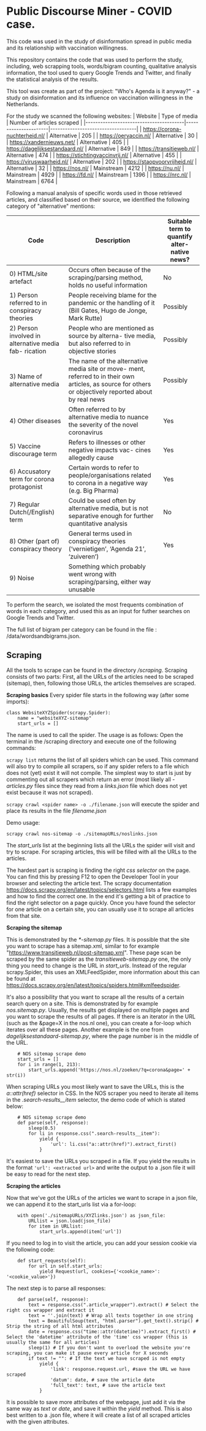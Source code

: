 # Public Discourse Miner - COVID case.

This code was used in the study of disinformation spread in public media and
its relationship with vaccination willingness.

This repository contains the code that was used to perform the study, including,
web scrapping tools, words/bigram counting, qualitative analysis information,
the tool used to query Google Trends and Twitter, and finally the statistical analysis of the results.


This tool was create as part of the project: "Who's Agenda is it anyway?" - a study on disinformation and its influence on vaccination willingness in the Netherlands.

For the study we scanned the following websites: 
|     Website                            |     Type of media    |     Number of articles scraped    |
|----------------------------------------|----------------------|-----------------------------------|
|     https://corona-nuchterheid.nl/     |     Alternative      |     205                           |
|     https://oervaccin.nl/              |     Alternative      |     30                            |
|     https://xandernieuws.net/          |     Alternative      |     405                           |
|     https://dagelijksestandaard.nl/    |     Alternative      |     849                           |
|     https://transitieweb.nl/           |     Alternative      |     474                           |
|     https://stichtingvaccinvrij.nl/    |     Alternative      |     455                           |
|     https://viruswaarheid.nl/          |     Alternative      |     202                           |
|     https://staopvoorvrijheid.nl/      |     Alternative      |     32                            |
|     https://nos.nl/                    |     Mainstream       |     4212                          |
|     https://nu.nl/                     |     Mainstream       |     4929                          |
|     https://fd.nl/                     |     Mainstream       |     1396                          |
|     https://nrc.nl/                    |     Mainstream       |     6764                          |


Following a manual analysis of specific words used in those retrieved articles, and classified based on their source, we identified the following category of "alternative" mentions:

|     Code                                                           |     Description                                                                                                                                                           |     Suitable     term      to quantify alter- native     news?    |
|--------------------------------------------------------------------|---------------------------------------------------------------------------------------------------------------------------------------------------------------------------|-------------------------------------------------------------------|
|     0) HTML/site artefact                                          |     Occurs often because   of the scraping/parsing     method, holds no useful information                                                                                |     No                                                            |
|     1) Person   referred to in conspiracy theories                 |     People receiving blame for the pandemic or the     handling of it (Bill Gates, Hugo de Jonge,   Mark Rutte)                                                           |     Possibly                                                      |
|     2) Person   involved in alternative media fab-     rication    |     People who are mentioned as source by alterna-     tive media, but also referred to in objective stories                                                              |     Possibly                                                      |
|     3) Name   of alternative media                                 |     The name of the alternative media site or move-     ment, referred to in their   own articles, as source for   others or objectively reported about by real   news    |     Possibly                                                      |
|     4) Other   diseases                                            |     Often referred to by alternative media to nuance     the severity of the novel   coronavirus                                                                          |     Yes                                                           |
|     5) Vaccine discourage term                                     |     Refers to illnesses or other negative impacts vac-     cines allegedly cause                                                                                          |     Yes                                                           |
|     6) Accusatory term for corona   protagonist                    |     Certain words to refer to people/organisations     related to corona in a negative way (e.g. Big   Pharma)                                                            |     Yes                                                           |
|     7) Regular Dutch(/English) term                                |     Could be used   often by alternative media, but     is not separative enough for further quantitative analysis                                                        |     No                                                            |
|     8) Other   (part of) conspiracy theory                         |     General terms used in conspiracy theories     (‘vernietigen’,   ‘Agenda 21’, ‘zuiveren’)                                                                              |     Yes                                                           |
|     9) Noise                                                       |     Something which probably   went wrong with     scraping/parsing, either   way unusable                    



To perform the search, we isolated the most frequents combination of words in each category, and used this as an input for futher searches on Google Trends and Twitter. 

The full list of bigram per category can be found in the file : /data/wordsandbigrams.json.





## Scraping
All the tools to scrape can be found in the directory _/scraping_. Scraping consists of two parts: First, all the URLs of the articles need to be scraped (sitemap), then, following those URLs, the articles themselves are scraped.

**Scraping basics**
Every spider file starts in the following way (after some imports):
```
class WebsiteXYZSpider(scrapy.Spider):
    name = "websiteXYZ-sitemap"
    start_urls = []
```
The name is used to call the spider. The usage is as follows: Open the terminal in the /scraping directory and execute one of the following commands:

`scrapy list` returns the list of all spiders which can be used. This command will also try to compile all scrapers, so if any spider refers to a file which does not (yet) exist it will not compile. The simplest way to start is just by commenting out all scrapers which return an error (most likely all _-articles.py_ files since they read from a _links.json_ file which does not yet exist because it was not scraped).

`scrapy crawl <spider name> -o ./filename.json` will execute the spider and place its results in the file _filename.json_

Demo usage:

`scrapy crawl nos-sitemap -o ./sitemapURLs/noslinks.json`

The _start_urls_ list at the beginning lists all the URLs the spider will visit and try to scrape. For scraping articles, this will be filled with all the URLs to the articles.

The hardest part is scraping is finding the right _css selector_ on the page. You can find this by pressing F12 to open the Developer Tool in your browser and selecting the article text. The scrapy documentation https://docs.scrapy.org/en/latest/topics/selectors.html lists a few examples and how to find the correct one. In the end it's getting a bit of practice to find the right selector on a page quickly. Once you have found the selector for one article on a certain site, you can usually use it to scrape all articles from that site.


**Scraping the sitemap**

This is demonstrated by the _*-sitemap.py_ files. It is possible that the site you want to scrape has a sitemap.xml, similar to for example "https://www.transitieweb.nl/post-sitemap.xml". These page scan be scraped by the same spider as the _transitieweb-sitemap.py_ one, the only thing you need to change is the URL in _start_urls_. Instead of the regular scrapy.Spider, this uses an XMLFeedSpider, more information about this can be found at https://docs.scrapy.org/en/latest/topics/spiders.html#xmlfeedspider.

It's also a possibility that you want to scrape all the results of a certain search query on a site. This is demonstrated by for example _nos.sitemap.py_. Usually, the results get displayed on multiple pages and you want to scrape the results of all pages. If there is an iterator in the URL (such as the &page=X in the nos.nl one), you can create a for-loop which iterates over all these pages. Another example is the one from _dagelijksestandaard-sitemap.py_, where the page number is in the middle of the URL.
```
    # NOS sitemap scrape demo
    start_urls = []
    for i in range(1, 213):
        start_urls.append('https://nos.nl/zoeken/?q=corona&page=' + str(i))

```
When scraping URLs you most likely want to save the URLs, this is the _a::attr(href)_ selector in CSS. In the NOS scraper you need to iterate all items in the _.search-results__item_ selector, the demo code of which is stated below:

```
    # NOS sitemap scrape demo
    def parse(self, response):
        sleep(0.5)
        for li in response.css(".search-results__item"):
            yield {
                'url': li.css("a::attr(href)").extract_first()
            }
```

It's easiest to save the URLs you scraped in a file. If you yield the results in the format `'url': <extracted url>` and write the output to a .json file it will be easy to read for the next step.

**Scraping the articles**

Now that we've got the URLs of the articles we want to scrape in a json file, we can append it to the start_urls list via a for-loop:
```    start_urls = []
    with open('./sitemapURLs/XYZlinks.json') as json_file:
        URLlist = json.load(json_file)
        for item in URLlist:
            start_urls.append(item['url'])
```

If you need to log in to visit the article, you can add your session cookie via the following code:
```
    def start_requests(self):
        for url in self.start_urls:
            yield Request(url, cookies={'<cookie_name>': '<cookie_value>'})
```
The next step is to parse all responses:
```
    def parse(self, response):
        text = response.css(".article_wrapper").extract() # Select the right css wrapper and extract it
        text = ''.join(text) # Wrap all texts together in one string
        text = BeautifulSoup(text, "html.parser").get_text().strip() # Strip the string of all html attributes
        date = response.css("time::attr(datetime)").extract_first() # Select the 'datetime' attribute of the 'time' css wrapper (this is usually the same for all articles)
        sleep(1) # If you don't want to overload the website you're scraping, you can make it pause every article for X seconds
        if text != "": # If the text we have scraped is not empty
            yield {
                'link': response.request.url, #save the URL we have scraped
                'datum': date, # save the article date
                'full_text': text, # save the article text
            }
```

It is possible to save more attributes of the webpage, just add it via the same way as _text_ or _date_, and save it within the _yield_ method.
This is also best written to a .json file, where it will create a list of all scraped articles with the given attributes.

